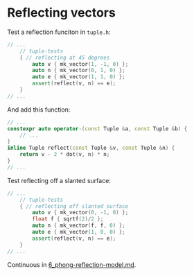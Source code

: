 # Reflecting vectors

Test a reflection funciton in `tuple.h`:

```c++
// ...
	// tuple-tests
	{ // reflecting at 45 degrees
		auto v { mk_vector(1, -1, 0) };
		auto n { mk_vector(0, 1, 0) };
		auto e { mk_vector(1, 1, 0) };
		assert(reflect(v, n) == e);
	}
// ...
```

And add this function:

```c++
// ...
constexpr auto operator-(const Tuple &a, const Tuple &b) {
	// ...
}
inline Tuple reflect(const Tuple &v, const Tuple &n) {
	return v - 2 * dot(v, n) * n;
}
// ...
```

Test reflecting off a slanted surface:

```c++
// ...
	// tuple-tests
	{ // reflecting off slanted surface
		auto v { mk_vector(0, -1, 0) };
		float f { sqrtf(2)/2 };
		auto n { mk_vector(f, f, 0) };
		auto e { mk_vector(1, 0, 0) };
		assert(reflect(v, n) == e);
	}
// ...
```

Continuous in [6_phong-reflection-model.md](./6_phong-reflection-model.md).
